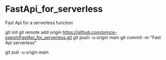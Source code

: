 # FastApi_for_serverless
Fast Api for a serverless function

git init
git remote add origin https://github.com/prince-espiot/FastApi_for_serverless.git
git push -u origin main
git commit -m "Fast Api serverless"

git pull -u origin main
